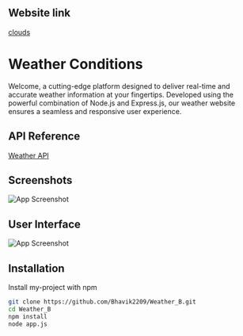 ## Website link
[clouds](https://clouds-z9ve.onrender.com)
         
# Weather Conditions

Welcome, a cutting-edge platform designed to deliver real-time and accurate weather information at your fingertips. Developed using the powerful combination of Node.js and Express.js, our weather website ensures a seamless and responsive user experience.

## API Reference

[Weather API](https://openweathermap.org/api)




## Screenshots

![App Screenshot](https://raw.github.com/Bhavik2209/Weather_B/master/Screenshot.png)

## User Interface

![App Screenshot](https://raw.github.com/Bhavik2209/Weather_B/master/Screenshot2.png)



## Installation

Install my-project with npm

```bash
git clone https://github.com/Bhavik2209/Weather_B.git
cd Weather_B
npm install
node app.js
```
    